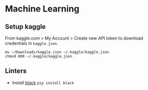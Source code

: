 # Machine Learning

## Setup kaggle

From kaggle.com > My Account > Create new API token to download credentials in `kaggle.json`.

```shell
mv ~/Downloads/kaggle.json ~/.kaggle/kaggle.json
chmod 600 ~/.kaggle/kaggle.json
```

## Linters

- Install [black]() `pip install black`
